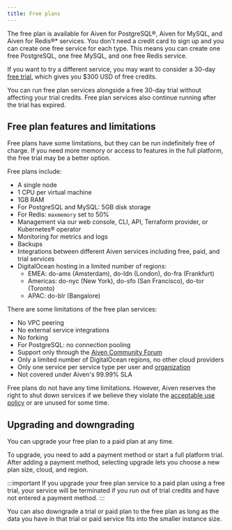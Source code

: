 ```yaml
---
title: Free plans
---
```


The free plan is available for Aiven for PostgreSQL®, Aiven for MySQL,
and Aiven for Redis®\* services. You don\'t need a credit card to sign
up and you can create one free service for each type. This means you can
create one free PostgreSQL, one free MySQL, and one free Redis service.

If you want to try a different service, you may want to consider a
30-day
[free trial](/docs/platform/concepts/free-trial), which gives you \$300 USD of free credits.

You can run free plan services alongside a free 30-day trial without
affecting your trial credits. Free plan services also continue running
after the trial has expired.

## Free plan features and limitations

Free plans have some limitations, but they can be run indefinitely free
of charge. If you need more memory or access to features in the full
platform, the free trial may be a better option.

Free plans include:

-   A single node
-   1 CPU per virtual machine
-   1GB RAM
-   For PostgreSQL and MySQL: 5GB disk storage
-   For Redis: `maxmemory` set to 50%
-   Management via our web console, CLI, API, Terraform provider, or
    Kubernetes® operator
-   Monitoring for metrics and logs
-   Backups
-   Integrations between different Aiven services including free, paid,
    and trial services
-   DigitalOcean hosting in a limited number of regions:
    -   EMEA: do-ams (Amsterdam), do-ldn (London), do-fra (Frankfurt)
    -   Americas: do-nyc (New York), do-sfo (San Francisco), do-tor
        (Toronto)
    -   APAC: do-blr (Bangalore)

There are some limitations of the free plan services:

-   No VPC peering
-   No external service integrations
-   No forking
-   For PostgreSQL: no connection pooling
-   Support only through the [Aiven Community
    Forum](https://aiven.io/community/forum/)
-   Only a limited number of DigitalOcean regions, no other cloud
    providers
-   Only one service per service type per user and
    [organization](/docs/platform/concepts/projects_accounts_access)
-   Not covered under Aiven\'s 99.99% SLA

Free plans do not have any time limitations. However, Aiven reserves the
right to shut down services if we believe they violate the [acceptable
use policy](https://aiven.io/terms) or are unused for some time.

## Upgrading and downgrading

You can upgrade your free plan to a paid plan at any time.

To upgrade, you need to add a payment method or start a full platform
trial. After adding a payment method, selecting upgrade lets you choose
a new plan size, cloud, and region.

:::important
If you upgrade your free plan service to a paid plan using a free trial,
your service will be terminated if you run out of trial credits and have
not entered a payment method.
:::

You can also downgrade a trial or paid plan to the free plan as long as
the data you have in that trial or paid service fits into the smaller
instance size.
